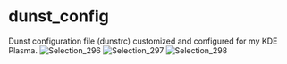 # dunst_config
Dunst configuration file (dunstrc) customized and configured for my KDE Plasma.
![Selection_296](https://user-images.githubusercontent.com/28835494/171094313-7e1acb6a-8e22-42f4-90f3-86f0680173c1.png)
![Selection_297](https://user-images.githubusercontent.com/28835494/171095341-90bfe990-1fe4-48c4-b333-96270c34f18b.png)
![Selection_298](https://user-images.githubusercontent.com/28835494/171095352-f3b9a6a3-03d6-42aa-89d4-9c3fee3cc8e6.png)
